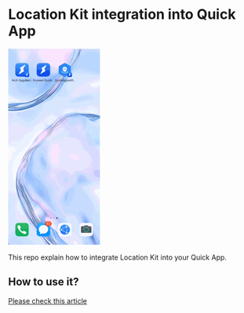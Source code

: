 # Location Kit integration into Quick App
![work](work.gif)

This repo explain how to integrate Location Kit into your Quick App.

## How to use it?
[Please check this article](https://medium.com/huawei-developers/quick-app-with-push-51468442260a)
